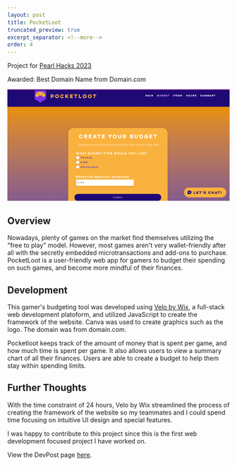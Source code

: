 ```yaml
---
layout: post
title: PocketLoot
truncated_preview: true
excerpt_separator: <!--more-->
order: 4
---
```


Project for [Pearl Hacks 2023](https://pearlhacks2023.devpost.com/)

Awarded: Best Domain Name from Domain.com

![PocketLoot HomePage](/images/pocketloot.png)

## Overview
Nowadays, plenty of games on the market find themselves utilizing the "free to play" model. However, most games aren't very wallet-friendly after all with the secretly embedded microtransactions and add-ons to purchase. PocketLoot is a user-friendly web app for gamers to budget their spending on such games, and become more mindful of their finances.

## Development
This gamer's budgeting tool was developed using [Velo by Wix](https://www.wix.com/velo), a full-stack web development platoform, and utilized JavaScript to create the framework of the website. Canva was used to create graphics such as the logo. The domain was from domain.com.

Pocketloot keeps track of the amount of money that is spent per game, and how much time is spent per game. It also allows users to view a summary chart of all their finances. Users are able to create a budget to help them stay within spending limits. 

<!--more-->

## Further Thoughts
With the time constraint of 24 hours, Velo by Wix streamlined the process of creating the framework of the website so my teammates and I could spend time focusing on intuitive UI design and special features. 

I was happy to contribute to this project since this is the first web development focused project I have worked on. 

View the DevPost page [here](https://devpost.com/software/pocketloot).